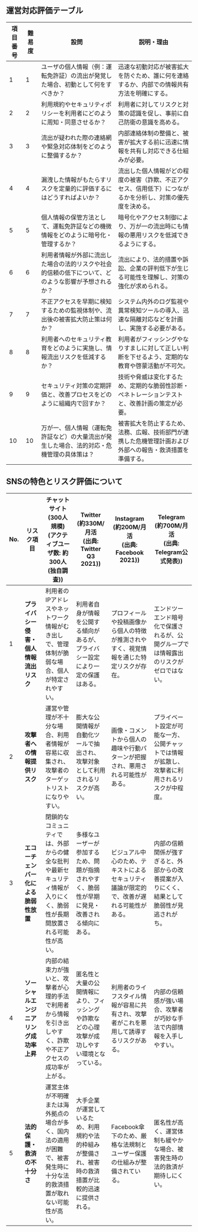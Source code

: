 
## 運営対応評価テーブル
| 項目番号 | 難易度 | 設問                                                         | 説明・理由 |
|----------|--------|--------------------------------------------------------------|-----------|
| 1        | 1      | ユーザの個人情報（例：運転免許証）の流出が発覚した場合、初動として何をすべきか？ | 迅速な初動対応が被害拡大を防ぐため、誰に何を連絡するか、内部での情報共有方法を明確にする。 |
| 2        | 2      | 利用規約やセキュリティポリシーを利用者にどのように周知・同意させるか？           | 利用者に対してリスクと対策の認識を促し、事前に自己防衛の意識を高める。 |
| 3        | 3      | 流出が疑われた際の連絡網や緊急対応体制をどのように整備するか？                 | 内部連絡体制の整備と、被害が拡大する前に迅速に情報を共有し対応できる仕組みが必要。 |
| 4        | 4      | 漏洩した情報がもたらすリスクを定量的に評価するにはどうすればよいか？             | 流出した個人情報がどの程度の被害（詐欺、不正アクセス、信用低下）につながるかを分析し、対策の優先度を決める。 |
| 5        | 5      | 個人情報の保管方法として、運転免許証などの機微情報をどのように暗号化・管理するか？ | 暗号化やアクセス制御により、万が一の流出時にも情報の悪用リスクを低減できるようにする。 |
| 6        | 6      | 利用者情報が外部に流出した場合の法的リスクや社会的信頼の低下について、どのような影響が予想されるか？ | 流出により、法的措置や訴訟、企業の評判低下が生じる可能性を理解し、対策の強化が求められる。 |
| 7        | 7      | 不正アクセスを早期に検知するための監視体制や、流出後の被害拡大防止策は何か？      | システム内外のログ監視や異常検知ツールの導入、迅速な隔離対応などを計画し、実施する必要がある。 |
| 8        | 8      | 利用者へのセキュリティ教育をどのように実施し、情報流出リスクを低減するか？         | 利用者がフィッシングやなりすましに対して正しい判断を下せるよう、定期的な教育や啓蒙活動が不可欠。 |
| 9        | 9      | セキュリティ対策の定期評価と、改善プロセスをどのように組織内で回すか？             | 技術や脅威は変化するため、定期的な脆弱性診断・ペネトレーションテストと、改善計画の策定が必要。 |
| 10       | 10     | 万が一、個人情報（運転免許証など）の大量流出が発生した場合、法的対応・危機管理の具体策は？ | 被害拡大を防止するため、法務、広報、技術部門が連携した危機管理計画および外部への報告・救済措置を準備する。 |


## SNSの特色とリスク評価について

| No. | リスク項目                             | チャットサイト (300人規模)<br/>(アクティブユーザ数: 約300人<br/>(独自調査)) | Twitter<br/>(約330M/月活<br/>(出典: Twitter Q3 2021)) | Instagram<br/>(約200M/月活<br/>(出典: Facebook 2021)) | Telegram<br/>(約700M/月活<br/>(出典: Telegram公式発表)) |
|-----|--------------------------------------|----------------------------------------------------------------------------------|------------------------------------------------------|-------------------------------------------------------|-------------------------------------------------------|
| 1   | **プライバシー侵害・個人情報流出リスク**    | 利用者のIPアドレスやネットワーク情報がむき出しで、管理体制が脆弱な場合、個人が特定されやすい。             | 利用者自身が情報を公開する傾向があるが、プライバシー設定により一定の保護はある。               | プロフィールや投稿画像から個人の特徴が推測されやすく、視覚情報を通じた特定リスクが存在。          | エンドツーエンド暗号化で保護されるが、公開グループでは情報露出のリスクがゼロではない。                |
| 2   | **攻撃者への情報提供リスク**              | 運営や管理が不十分な場合、利用者情報が容易に収集され、攻撃者のターゲットリストになりやすい。                     | 膨大な公開情報が自動化ツールで抽出され、攻撃対象として利用されるリスクが高い。                | 画像・コメントから個人の趣味や行動パターンが把握され、悪用される可能性がある。                    | プライベート設定が可能な一方、公開チャットでは情報が拡散し、攻撃者に利用されるリスクが中程度。         |
| 3   | **エコーチェンバー化による脆弱性放置**         | 閉鎖的なコミュニティでは、外部からの健全な批判や最新セキュリティ情報が入りにくく、脆弱性が長期間放置される可能性が高い。 | 多様なユーザーが参加するため、問題が指摘されやすく、脆弱性が早期に発見・改善される傾向にある。    | ビジュアル中心のため、テキストによるセキュリティ議論が限定的で、改善が遅れる可能性がある。         | 内部の信頼関係が強すぎると、外部からの改善提案が入りにくく、結果として脆弱性が見逃されがち。          |
| 4   | **ソーシャルエンジニアリング成功率上昇**     | 内部の結束力が強いと、攻撃者が心理的手法で利用者から情報を引き出しやすく、詐欺や不正アクセスの成功率が上がる。         | 匿名性と大量の公開情報により、フィッシングや詐欺などの心理攻撃が成功しやすい環境となっている。       | 利用者のライフスタイル情報が容易に共有され、攻撃者がこれを悪用して誘導するリスクがある。             | 内部の信頼感が強い場合、攻撃者が巧妙な手法で内部情報を入手しやすい。                               |
| 5   | **法的保護・救済の不十分さ**             | 運営主体が不明確または海外拠点の場合が多く、国内法の適用が困難で、被害発生時に十分な法的救済措置が取れない可能性が高い。    | 大手企業が運営しているため、利用規約や法的枠組みが整備され、被害時の救済措置が比較的迅速に提供される。 | Facebook傘下のため、厳格な法規制とユーザー保護の仕組みが整備されている。                         | 匿名性が高く、運営体制も緩やかな場合、被害発生時の法的救済が期待しにくい。                         |
